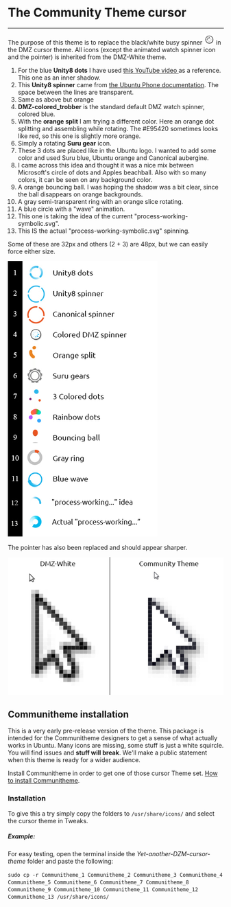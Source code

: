 # The Community Theme cursor

----------


The purpose of this theme is to replace the black/white busy spinner ![](https://github.com/GalliumOS/dmz-cursor-theme/blob/master/DMZ-White/pngs/24x24/watch_0001.png) in the DMZ cursor theme. All icons (except the animated watch spinner icon and the pointer) is inherited from the DMZ-White theme. 

 1. For the blue **Unity8 dots** I have used [this YouTube video ](https://youtu.be/Dwxx2yQs_Ig?t=8m3s) as a reference. This one as an inner shadow.
2. This **Unity8 spinner** came from [the Ubuntu Phone documentation](https://docs.ubuntu.com/phone/en/apps/design/building-blocks/activity-indicators). The space between the lines are transparent.
3. Same as above but orange
4. **DMZ-colored_trobber** is the standard default DMZ watch spinner, colored blue.
5. With the **orange split** I am trying a different color. Here an orange dot splitting and assembling while rotating. The #E95420 sometimes looks like red, so this one is slightly more orange.
6. Simply a rotating **Suru gear** icon.
7. These 3 dots are placed like in the Ubuntu logo. I wanted to add some color and used Suru blue, Ubuntu orange and Canonical aubergine.
8. I came across this idea and thought it was a nice mix between Microsoft's circle of dots and Apples beachball. Also with so many colors, it can be seen on any background color.
9. A orange bouncing ball. I was hoping the shadow was a bit clear, since the ball disappears on orange backgrounds.
10. A gray semi-transparent ring with an orange slice rotating.
11. A blue circle with a "wave" animation.
12. This one is taking the idea of the current "process-working-symbolic.svg".
13. This IS the actual "process-working-symbolic.svg" spinning.

Some of these are 32px and others (2 + 3) are 48px, but we can easily force either size.

![examples](examples.jpg)

The pointer has also been replaced and should appear sharper.

![Compare](compare.jpg)

## Communitheme installation
This is a very early pre-release version of the theme. This package is intended for the Communitheme designers to get a sense of what actually works in Ubuntu. Many icons are missing, some stuff is just a white squircle. You will find issues and **stuff will break**. We'll make a public statement when this theme is ready for a wider audience.

Install Communitheme in order to get one of those cursor Theme set. [How to install Communitheme](https://github.com/ubuntu/communitheme-snap-helpers/blob/master/README.md).

### Installation 
To give this a try simply copy the folders to `/usr/share/icons/` and select the cursor theme in Tweaks.

##### Example:
For easy testing, open the terminal inside the *Yet-another-DZM-cursor-theme* folder and paste the following:

`sudo cp -r Communitheme_1 Communitheme_2 Communitheme_3 Communitheme_4 Communitheme_5 Communitheme_6 Communitheme_7 Communitheme_8 Communitheme_9 Communitheme_10 Communitheme_11 Communitheme_12 Communitheme_13 /usr/share/icons/
`
